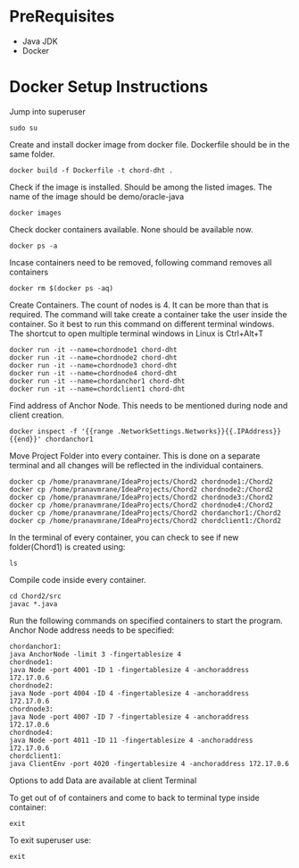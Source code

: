 # PreRequisites
* Java JDK
* Docker

# Docker Setup Instructions

Jump into superuser
	
	sudo su

Create and install docker image from docker file. Dockerfile should be in the same folder.
	
	docker build -f Dockerfile -t chord-dht .

Check if the image is installed. Should be among the listed images. The name of the image should be demo/oracle-java
	
	docker images

Check docker containers available. None should be available now.
	
	docker ps -a

Incase containers need to be removed, following command removes all containers
	
	docker rm $(docker ps -aq)

Create Containers. The count of nodes is 4. It can be more than that is required.
The command will take create a container take the user inside the container.
So it best to run this command on different terminal windows.
The shortcut to open multiple terminal windows in Linux is Ctrl+Alt+T
	
	docker run -it --name=chordnode1 chord-dht
	docker run -it --name=chordnode2 chord-dht
	docker run -it --name=chordnode3 chord-dht
	docker run -it --name=chordnode4 chord-dht
	docker run -it --name=chordanchor1 chord-dht
	docker run -it --name=chordclient1 chord-dht

Find address of Anchor Node. This needs to be mentioned during node and client creation. 
	
	docker inspect -f '{{range .NetworkSettings.Networks}}{{.IPAddress}}{{end}}' chordanchor1

Move Project Folder into every container. This is done on a separate terminal and all changes will be reflected in the individual containers.
	
	docker cp /home/pranavmrane/IdeaProjects/Chord2 chordnode1:/Chord2
	docker cp /home/pranavmrane/IdeaProjects/Chord2 chordnode2:/Chord2
	docker cp /home/pranavmrane/IdeaProjects/Chord2 chordnode3:/Chord2
	docker cp /home/pranavmrane/IdeaProjects/Chord2 chordnode4:/Chord2
	docker cp /home/pranavmrane/IdeaProjects/Chord2 chordanchor1:/Chord2
	docker cp /home/pranavmrane/IdeaProjects/Chord2 chordclient1:/Chord2

In the terminal of every container, you can check to see if new folder(Chord1) is created using:
	
	ls

Compile code inside every container.
	
	cd Chord2/src
	javac *.java

Run the following commands on specified containers to start the program. Anchor Node address needs to be specified:
	
	chordanchor1:
	java AnchorNode -limit 3 -fingertablesize 4
	chordnode1:
	java Node -port 4001 -ID 1 -fingertablesize 4 -anchoraddress 172.17.0.6
	chordnode2:
	java Node -port 4004 -ID 4 -fingertablesize 4 -anchoraddress 172.17.0.6
	chordnode3:
	java Node -port 4007 -ID 7 -fingertablesize 4 -anchoraddress 172.17.0.6
	chordnode4:
	java Node -port 4011 -ID 11 -fingertablesize 4 -anchoraddress 172.17.0.6
	chordclient1:
	java ClientEnv -port 4020 -fingertablesize 4 -anchoraddress 172.17.0.6

Options to add Data are available at client Terminal

To get out of of containers and come to back to terminal type inside container:
	
	exit

To exit superuser use:
	
	exit
